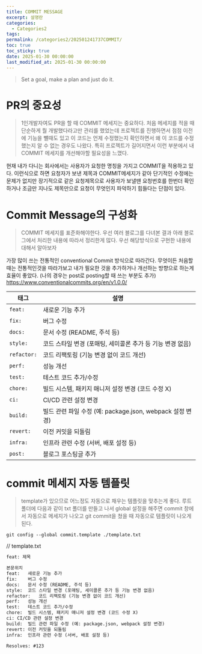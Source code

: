 ```yaml
---
title: COMMIT MESSAGE
excerpt: 설명란
categories:
  - Categories2
tags: 
permalink: /categories2/202501241737COMMIT/
toc: true
toc_sticky: true
date: 2025-01-30 00:00:00
last_modified_at: 2025-01-30 00:00:00
---
```


> Set a goal, make a plan and just do it.
# PR의 중요성
> 1인개발자여도 PR을 할 때 COMMIT 메세지는 중요하다. 처음 메세지를 적을 때 단순하게 뭘 개발했다라고만 관리를 했었는데 프로젝트를 진행하면서 점점 이전에 기능을 뺄때도 있고 이 코드는 언제 수정했는지 확인하면서 왜 이 코드를 수정했는지 알 수 없는 경우도 나왔다. 특히 프로젝트가 길어지면서 이런 부분에서 내 COMMIT 메세지를 개선해야할 필요성을 느꼈다.

 현재 내가 다니는 회사에서는 사용자가 요청한 명칭을 가지고 COMMIT을 적용하고 있다. 이런식으로 하면 요청자가 보낸 제목과 COMMIT메세지가 같아 단기적인 수정에는 문제가 없지만 장기적으로 같은 요청제목으로 사용자가 보낼땐 요청번호를 한번더 확인하거나 조금만 지나도 제목만으로 요청이 무엇인지 파악하기 힘들다는 단점이 있다.


# Commit Message의 구성화
> COMMIT 메세지를 표준화해야한다. 우선 여러 블로그를 다녀본 결과 아래 블로그에서 처리한 내용에 따라서 정리한게 많다. 우선 해당방식으로 구현한 내용에 대해서 알아보자

가장 많이 쓰는 전통적인 conventional Commit 방식으로 따라간다. 무엇이든 처음할 때는 전통적인것을 따라가보고 내가 필요한 것을 추가하거나 개선하는 방향으로 하는게 효율이 좋았다.
(나의 경우는 post로 posting할 때 쓰는 부분도 추가)
https://www.conventionalcommits.org/en/v1.0.0/

| **태그**      | **설명**                                       |
| ----------- | -------------------------------------------- |
| `feat:`     | 새로운 기능 추가                                    |
| `fix:`      | 버그 수정                                        |
| `docs:`     | 문서 수정 (README, 주석 등)                         |
| `style:`    | 코드 스타일 변경 (포매팅, 세미콜론 추가 등 기능 변경 없음)          |
| `refactor:` | 코드 리팩토링 (기능 변경 없이 코드 개선)                     |
| `perf:`     | 성능 개선                                        |
| `test:`     | 테스트 코드 추가/수정                                 |
| `chore:`    | 빌드 시스템, 패키지 매니저 설정 변경 (코드 수정 X)              |
| `ci:`       | CI/CD 관련 설정 변경                               |
| `build:`    | 빌드 관련 파일 수정 (예: package.json, webpack 설정 변경) |
| `revert:`   | 이전 커밋을 되돌림                                   |
| `infra:`    | 인프라 관련 수정 (서버, 배포 설정 등)                      |
| `post:`     | 블로그 포스팅글 추가                                  |

# commit 메세지 자동 템플릿
> template가 있으므로 어느정도 자동으로 채우는 템플릿을 맞추는게 좋다. 루트폴더에 다음과 같이 txt 폴더를 만들고 나서 global 설정을 해주면 commit 창에서 자동으로 메세지가 나오고 git commit을 쳤을 때 자동으로 템플릿이 나오게 된다.

```shell
git config --global commit.template ./template.txt
```


// template.txt
```txt
feat: 제목

본문위치
feat:	새로운 기능 추가
fix:	버그 수정
docs:	문서 수정 (README, 주석 등)
style:	코드 스타일 변경 (포매팅, 세미콜론 추가 등 기능 변경 없음)
refactor:	코드 리팩토링 (기능 변경 없이 코드 개선)
perf:	성능 개선
test:	테스트 코드 추가/수정
chore:	빌드 시스템, 패키지 매니저 설정 변경 (코드 수정 X)
ci:	CI/CD 관련 설정 변경
build:	빌드 관련 파일 수정 (예: package.json, webpack 설정 변경)
revert:	이전 커밋을 되돌림
infra:	인프라 관련 수정 (서버, 배포 설정 등)

Resolves: #123
```